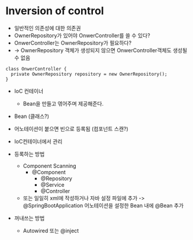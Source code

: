 # Inversion of control

+ 일반적인 의존성에 대한 의존권
+ OwnerRepository가 있어야 OnwerController를 쓸 수 있다?
+ OnwerController는 OwnerRepository가 필요하다?
+ -> OwnerRepository 객체가 생성되지 않으면 OnwerController객체도 생성될 수 없음


```
class OnwerController {
  private OwnerRepository repository = new OwnerRepository();
}

```
+ IoC 컨테이너
  + Bean을 만들고 엮어주며 제공해준다.
  
 + Bean (클래스?)
  + 어노테이션이 붙으면 빈으로 등록됨 (컴포넌트 스캔?)
  + IoC컨테이너에서 관리
  + 등록하는 방법
    - Component Scanning
      - @Component
        - @Repository
        - @Service
        - @Controller
    - 또는 일일히 xml에 작성하거나 자바 설정 파일에 추가
    -> @SpringBootApplication 어노테이션을 설정한 Bean 내에 @Bean 추가
    
  + 꺼내쓰는 방법
    - Autowired 또는 @inject
